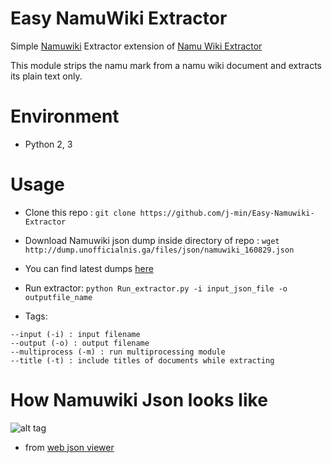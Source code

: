 # Easy NamuWiki Extractor 
Simple [Namuwiki](namu.wiki) Extractor extension of [Namu Wiki Extractor](https://github.com/hyeon0145/namu-wiki-extractor)

This module strips the namu mark from a namu wiki document and extracts its plain text only.

# Environment
- Python 2, 3

# Usage

- Clone this repo : `git clone https://github.com/j-min/Easy-Namuwiki-Extractor`

- Download Namuwiki json dump inside directory of repo : `wget http://dump.unofficialnis.ga/files/json/namuwiki_160829.json`

- You can find latest dumps [here](https://namu.wiki/w/%EB%82%98%EB%AC%B4%EC%9C%84%ED%82%A4:%EB%8D%B0%EC%9D%B4%ED%84%B0%EB%B2%A0%EC%9D%B4%EC%8A%A4%20%EB%8D%A4%ED%94%84)

- Run extractor: `python Run_extractor.py -i input_json_file -o outputfile_name`

- Tags:

```
--input (-i) : input filename
--output (-o) : output filename
--multiprocess (-m) : run multiprocessing module
--title (-t) : include titles of documents while extracting
```

# How Namuwiki Json looks like

![alt tag](https://cloud.githubusercontent.com/assets/18069263/19549777/3ba7f22e-96e1-11e6-9b2a-330cee31566d.png)

- from [web json viewer](http://jsonviewer.stack.hu/)
